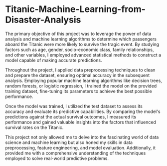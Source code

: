 # Titanic-Machine-Learning-from-Disaster-Analysis

The primary objective of this project was to leverage the power of data analysis and machine learning algorithms to determine which passengers aboard the Titanic were more likely to survive the tragic event. By studying factors such as age, gender, socio-economic class, family relationships, and other variables, I employed advanced statistical methods to construct a model capable of making accurate predictions.

Throughout the project, I applied data preprocessing techniques to clean and prepare the dataset, ensuring optimal accuracy in the subsequent analysis. Employing popular machine learning algorithms like decision trees, random forests, or logistic regression, I trained the model on the provided training dataset, fine-tuning its parameters to achieve the best possible performance.

Once the model was trained, I utilized the test dataset to assess its accuracy and evaluate its predictive capabilities. By comparing the model's predictions against the actual survival outcomes, I measured its performance and gained valuable insights into the factors that influenced survival rates on the Titanic.

This project not only allowed me to delve into the fascinating world of data science and machine learning but also honed my skills in data preprocessing, feature engineering, and model evaluation. Additionally, it provided me with a comprehensive understanding of the techniques employed to solve real-world predictive problems.
